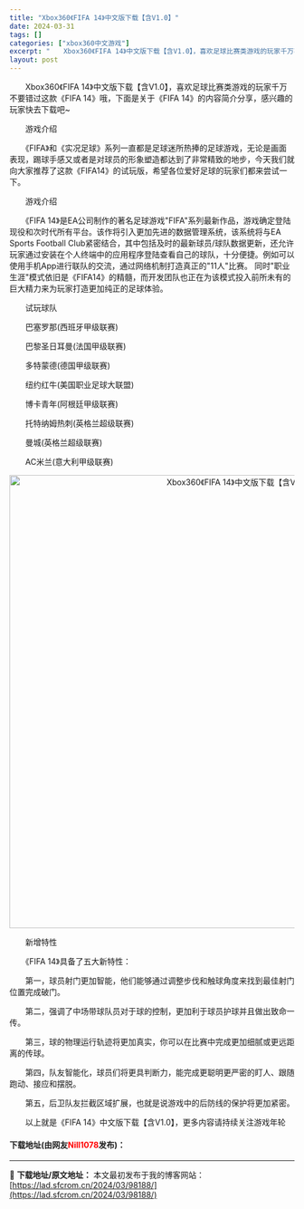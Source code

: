 ```yaml
---
title: "Xbox360《FIFA 14》中文版下载【含V1.0】"
date: 2024-03-31
tags: []
categories: ["xbox360中文游戏"]
excerpt: "　　Xbox360《FIFA 14》中文版下载【含V1.0】，喜欢足球比赛类游戏的玩家千万不要错过这款《FIFA 14》哦，下面是关于《FIFA 14》的内容简介分享，感兴趣的玩家快去下载吧~ 　　游戏介绍 　　《FIFA》和《实况足球》系列一直都是足球迷所热捧的足球游戏，无论是画面表现，踢球手感又&hellip;"
layout: post
---
```


 <p>　　Xbox360《FIFA 14》中文版下载【含V1.0】，喜欢足球比赛类游戏的玩家千万不要错过这款《FIFA 14》哦，下面是关于《FIFA 14》的内容简介分享，感兴趣的玩家快去下载吧~</p> <p>　　游戏介绍</p> <p>　　《FIFA》和《实况足球》系列一直都是足球迷所热捧的足球游戏，无论是画面表现，踢球手感又或者是对球员的形象塑造都达到了非常精致的地步，今天我们就向大家推荐了这款《FIFA14》的试玩版，希望各位爱好足球的玩家们都来尝试一下。</p> <p>　　游戏介绍</p> <p>　　《FIFA 14》是EA公司制作的著名足球游戏&quot;FIFA&quot;系列最新作品，游戏确定登陆现役和次时代所有平台。该作将引入更加先进的数据管理系统，该系统将与EA Sports Football Club紧密结合，其中包括及时的最新球员/球队数据更新，还允许玩家通过安装在个人终端中的应用程序登陆查看自己的球队，十分便捷。例如可以使用手机App进行联队的交流，通过网络机制打造真正的&quot;11人&quot;比赛。 同时&quot;职业生涯&quot;模式依旧是《FIFA14》的精髓，而开发团队也正在为该模式投入前所未有的巨大精力来为玩家打造更加纯正的足球体验。</p> <p>　　试玩球队</p> <p>　　巴塞罗那(西班牙甲级联赛)</p> <p>　　巴黎圣日耳曼(法国甲级联赛)</p> <p>　　多特蒙德(德国甲级联赛)</p> <p>　　纽约红牛(美国职业足球大联盟)</p> <p>　　博卡青年(阿根廷甲级联赛)</p> <p>　　托特纳姆热刺(英格兰超级联赛)</p> <p>　　曼城(英格兰超级联赛)</p> <p>　　AC米兰(意大利甲级联赛)</p> <p align="center"><img align="" border="0" src="https://lad.sfcrom.cn/wp-content/uploads/2024/03/20240330_66083eccf2486.jpg" width="800" alt="Xbox360《FIFA 14》中文版下载【含V1.0】" /></p> <p>　　新增特性</p> <p>　　《FIFA 14》具备了五大新特性：</p> <p>　　第一，球员射门更加智能，他们能够通过调整步伐和触球角度来找到最佳射门位置完成破门。</p> <p>　　第二，强调了中场带球队员对于球的控制，更加利于球员护球并且做出致命一传。</p> <p>　　第三，球的物理运行轨迹将更加真实，你可以在比赛中完成更加细腻或更远距离的传球。</p> <p>　　第四，队友智能化，球员们将更具判断力，能完成更聪明更严密的盯人、跟随跑动、接应和摆脱。</p> <p>　　第五，后卫队友拦截区域扩展，也就是说游戏中的后防线的保护将更加紧密。</p> <p>　　以上就是《FIFA 14》中文版下载【含V1.0】，更多内容请持续关注游戏年轮</p> <p><h4>下载地址(由网友<font color="red">Nill1078</font>发布)：</h4></p> 

---
📖 **下载地址/原文地址：** 本文最初发布于我的博客网站：[https://lad.sfcrom.cn/2024/03/98188/](https://lad.sfcrom.cn/2024/03/98188/)
